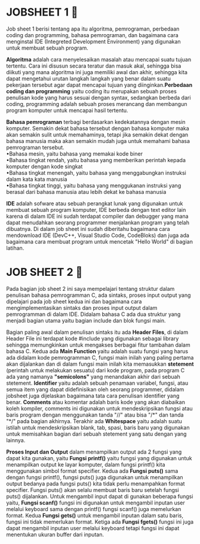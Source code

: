 # JOBSHEET 1 🐠

<p>Job sheet 1 berisi tentang apa itu algoritma, pemrograman, perbedaan coding dan programming, bahasa pemrograman, dan bagaimana cara menginstal IDE (Integreted Development Environment) yang digunakan untuk membuat sebuah program.<p>

<p><b>Algoritma</b> adalah cara menyelesaikan masalah atau mencapai suatu tujuan tertentu. Cara ini disusun secara teratur dan masuk akal, sehingga bisa diikuti yang mana algoritma ini juga memiliki awal dan akhir, sehingga kita dapat mengetahui urutan langkah langkah yang benar dalam suatu pekerjaan tersebut agar dapat mencapai tujuan yang diinginkan.<b>Perbedaan coding dan programming</b> yaitu coding itu merupakan sebuah proses penulisan kode yang harus sesuai dengan syntax, sedangkan berbeda dari coding, programming adalah sebuah proses merancang dan membangun program komputer untuk mencapai hasil tertentu.</p>

<p><b>Bahasa pemrograman</b> terbagi berdasarkan kedekatannya dengan mesin komputer. Semakin dekat bahasa tersebut dengan bahasa komputer maka akan semakin sulit untuk memahaminya, tetapi jika semakin dekat dengan bahasa manusia maka akan semakin mudah juga untuk memahami bahasa pemrograman tersebut.
<br>•Bahasa mesin, yaitu bahasa yang memakai kode biner
<br>•Bahasa tingkat rendah, yaitu bahasa yang memberikan perintah kepada komputer dengan kode singkat
<br>•Bahasa tingkat menengah, yaitu bahasa yang menggabungkan instruksi dalam kata kata manusia
<br>•Bahasa tingkat tinggi, yaitu bahasa yang menggukanan instruksi yang berasal dari bahasa manusia atau lebih dekat ke bahasa manusia<p>

<p><b>IDE</b> adalah sofware atau sebuah perangkat lunak yang digunakan untuk membuat sebuah program komputer, IDE berbeda dengan text editor lain karena di dalam IDE ini sudah terdapat compiler dan debugger yang mana dapat menudahkan seorang programmer menjalankan program yang telah dibuatnya. Di dalam job sheet ini sudah diberitahu bagaimana cara mendownload IDE (DevC++, Visual Studio Code, CodeBloks) dan juga ada bagaimana cara membuat program untuk mencetak "Hello World" di bagian latihan.</p>

# JOB SHEET 2 🐬

<p>Pada bagian job sheet 2 ini saya mempelajari tentang struktur dalam penulisan bahasa pemrogramman C, ada sintaks, proses input output yang dipelajari pada job sheet kedua ini dan bagaimana cara mengimplementasikan sintaks dan proses input output dalam pemrogramman di dalam IDE. Didalam bahasa C ada dua struktur yang menjadi bagian utama yaitu bagian include dan blok fungsi main.<p>

<p>Bagian paling awal dalam penulisan sintaks itu ada <b>Header Files</b>, di dalam Header File ini terdapat kode #include yang digunakan sebagai library sehingga memungkinkan untuk mengakses berbagai fitur tambahan dalam bahasa C. Kedua ada <b>Main Function</b> yaitu adalah suatu fungsi yang harus ada didalam kode pemrogramman C, fungsi main inilah yang paling pertama akan dijalankan dan di dalam fungsi main inilah kita memasukkan <b>stetement</b> (perintah untuk melakukan sesuatu) dari kode program, pada program C ada yang namanya <b>"semicolons"</b> yang menandakan akhir dari sebuah stetement. <b>Identifier</b> yaitu adalah sebuah penamaan variabel, fungsi, atau semua item yang dapat didefinisikan oleh seorang programmer, didalam jobsheet juga dijelaskan bagaimana tata cara penulisan identifier yang benar. <b>Comments</b> atau komentar adalah baris kode yang akan diabaikan koleh kompiler, comments ini digunakan untuk mendeskripsikan fungsi atau baris program dengan menggunakan tanda "//" atau bisa "/*" dan tanda "*/" pada bagian akhirnya. Terakhir ada <b>Whitespace</b> yaitu adalah suatu istilah untuk mendeskripsikan blank, tab, spasi, baris baru yang digunakan untuk memisahkan bagian dari sebuah stetement yang satu dengan yang lainnya.</p>

<p><b>Proses Input dan Output</b> dalam menampilkan output ada 2 fungsi yang dapat kita gunakan, yaitu <b>Fungsi printf()</b> yaitu fungsi yang digunakan untuk menampilkan output ke layar komputer, dalam fungsi printf() kita menggunakan simbol format specifier. Kedua ada <b>Fungsi puts()</b> sama dengan fungsi printf(), fungsi puts() juga digunakan untuk menampilkan output bedanya pada fungsi puts() kita tidak perlu menampahkan format specifier. Fungsi puts() akan selalu membuat baris baru setelah fungsi puts() dijalankan. Untuk mengambil input dapat di gunakan beberapa fungsi yaitu, 
<b>Fungsi scanf()</b> fungsi ini digunakan untuk mengambil inputan user melalui keyboard sama dengan printf() fungsi scanf() juga memelurkan format. Kedua <b>Fungsi gets()</b> untuk mengambil inputan dalam satu baris, fungsi ini tidak memerlukan format. Ketiga ada <b>Fungsi fgets()</b> fungsi ini juga dapat mengambil inputan user melalui keyboard tetapi fungsi ini dapat menentukan ukuran buffer dari inputan.</p>
